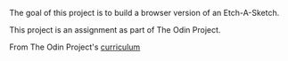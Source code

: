 The goal of this project is to build a browser version of an Etch-A-Sketch.

This project is an assignment as part of The Odin Project.

From The Odin Project's [curriculum](https://www.theodinproject.com/courses/web-development-101/lessons/etch-a-sketch?ref=Inav)
